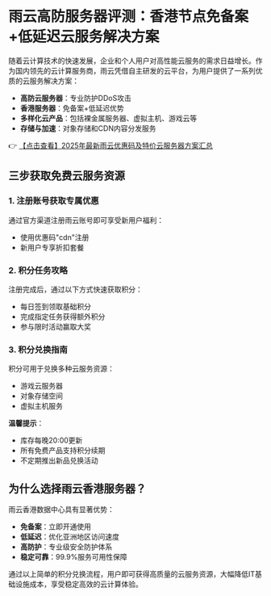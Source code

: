 # 雨云高防服务器评测：香港节点免备案+低延迟云服务解决方案

随着云计算技术的快速发展，企业和个人用户对高性能云服务的需求日益增长。作为国内领先的云计算服务商，雨云凭借自主研发的云平台，为用户提供了一系列优质的云服务解决方案：

- **高防云服务器**：专业防护DDoS攻击
- **香港服务器**：免备案+低延迟优势
- **多样化云产品**：包括裸金属服务器、虚拟主机、游戏云等
- **存储与加速**：对象存储和CDN内容分发服务

👉 [【点击查看】2025年最新雨云优惠码及特价云服务器方案汇总](https://bit.ly/RainYun)

## 三步获取免费云服务资源

### 1. 注册账号获取专属优惠
通过官方渠道注册雨云账号即可享受新用户福利：
- 使用优惠码"cdn"注册
- 新用户专享折扣套餐

### 2. 积分任务攻略
注册完成后，通过以下方式快速获取积分：
- 每日签到领取基础积分
- 完成指定任务获得额外积分
- 参与限时活动赢取大奖

### 3. 积分兑换指南
积分可用于兑换多种云服务资源：
- 游戏云服务器
- 对象存储空间
- 虚拟主机服务

**温馨提示**：
- 库存每晚20:00更新
- 所有免费产品支持积分续期
- 不定期推出新品兑换活动

## 为什么选择雨云香港服务器？

雨云香港数据中心具有显著优势：
- **免备案**：立即开通使用
- **低延迟**：优化亚洲地区访问速度
- **高防护**：专业级安全防护体系
- **稳定可靠**：99.9%服务可用性保障

通过以上简单的积分兑换流程，用户即可获得高质量的云服务资源，大幅降低IT基础设施成本，享受稳定高效的云计算体验。